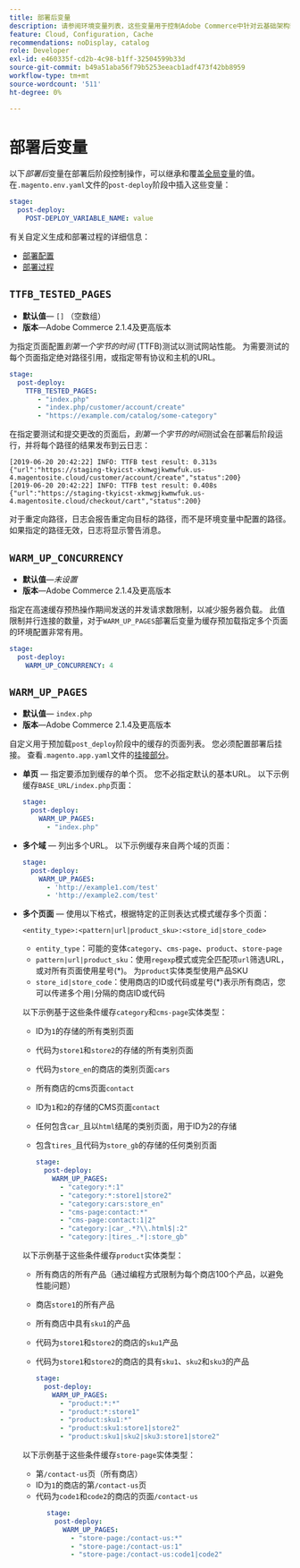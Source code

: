 ```yaml
---
title: 部署后变量
description: 请参阅环境变量列表，这些变量用于控制Adobe Commerce中针对云基础架构部署后阶段的操作。
feature: Cloud, Configuration, Cache
recommendations: noDisplay, catalog
role: Developer
exl-id: e460335f-cd2b-4c98-b1ff-32504599b33d
source-git-commit: b49a51aba56f79b5253eeacb1adf473f42bb8959
workflow-type: tm+mt
source-wordcount: '511'
ht-degree: 0%

---
```


# 部署后变量

以下&#x200B;_部署后_&#x200B;变量在部署后阶段控制操作，可以继承和覆盖[全局变量](variables-global.md)的值。 在`.magento.env.yaml`文件的`post-deploy`阶段中插入这些变量：

```yaml
stage:
  post-deploy:
    POST-DEPLOY_VARIABLE_NAME: value
```

有关自定义生成和部署过程的详细信息：

- [部署配置](configure-env-yaml.md)
- [部署过程](../deploy/process.md)

## `TTFB_TESTED_PAGES`

- **默认值**— `[]` （空数组）
- **版本**—Adobe Commerce 2.1.4及更高版本

为指定页面配置&#x200B;_到第一个字节的时间_ (TTFB)测试以测试网站性能。 为需要测试的每个页面指定绝对路径引用，或指定带有协议和主机的URL。

```yaml
stage:
  post-deploy:
    TTFB_TESTED_PAGES:
       - "index.php"
       - "index.php/customer/account/create"
       - "https://example.com/catalog/some-category"
```

在指定要测试和提交更改的页面后，_到第一个字节的时间_&#x200B;测试会在部署后阶段运行，并将每个路径的结果发布到云日志：

```
[2019-06-20 20:42:22] INFO: TTFB test result: 0.313s {"url":"https://staging-tkyicst-xkmwgjkwmwfuk.us-4.magentosite.cloud/customer/account/create","status":200}
[2019-06-20 20:42:22] INFO: TTFB test result: 0.408s {"url":"https://staging-tkyicst-xkmwgjkwmwfuk.us-4.magentosite.cloud/checkout/cart","status":200}
```

对于重定向路径，日志会报告重定向目标的路径，而不是环境变量中配置的路径。 如果指定的路径无效，日志将显示警告消息。

## `WARM_UP_CONCURRENCY`

- **默认值**—_未设置_
- **版本**—Adobe Commerce 2.1.4及更高版本

指定在高速缓存预热操作期间发送的并发请求数限制，以减少服务器负载。 此值限制并行连接的数量，对于`WARM_UP_PAGES`部署后变量为缓存预加载指定多个页面的环境配置非常有用。

```yaml
stage:
  post-deploy:
    WARM_UP_CONCURRENCY: 4
```

## `WARM_UP_PAGES`

- **默认值**— `index.php`
- **版本**—Adobe Commerce 2.1.4及更高版本

自定义用于预加载`post_deploy`阶段中的缓存的页面列表。 您必须配置部署后挂接。 查看`.magento.app.yaml`文件的[挂接部分](../application/hooks-property.md)。

- **单页** — 指定要添加到缓存的单个页。 您不必指定默认的基本URL。 以下示例缓存`BASE_URL/index.php`页面：

  ```yaml
  stage:
    post-deploy:
      WARM_UP_PAGES:
        - "index.php"
  ```

- **多个域** — 列出多个URL。 以下示例缓存来自两个域的页面：

  ```yaml
  stage:
    post-deploy:
      WARM_UP_PAGES:
        - 'http://example1.com/test'
        - 'http://example2.com/test'
  ```

- **多个页面** — 使用以下格式，根据特定的正则表达式模式缓存多个页面：

  ```
  <entity_type>:<pattern|url|product_sku>:<store_id|store_code>
  ```

   - `entity_type`：可能的变体`category`、`cms-page`、`product`、`store-page`
   - `pattern|url|product_sku`：使用`regexp`模式或完全匹配项`url`筛选URL，或对所有页面使用星号(\*)。 为`product`实体类型使用产品SKU
   - `store_id|store_code`：使用商店的ID或代码或星号(\*)表示所有商店，您可以传递多个用`|`分隔的商店ID或代码

  以下示例基于这些条件缓存`category`和`cms-page`实体类型：
   - ID为`1`的存储的所有类别页面
   - 代码为`store1`和`store2`的存储的所有类别页面
   - 代码为`store_en`的商店的类别页面`cars`
   - 所有商店的cms页面`contact`
   - ID为`1`和`2`的存储的CMS页面`contact`
   - 任何包含`car_`且以`html`结尾的类别页面，用于ID为2的存储
   - 包含`tires_`且代码为`store_gb`的存储的任何类别页面

     ```yaml
     stage:
       post-deploy:
         WARM_UP_PAGES:
           - "category:*:1"
           - "category:*:store1|store2"
           - "category:cars:store_en"
           - "cms-page:contact:*"
           - "cms-page:contact:1|2"
           - "category:|car_.*?\\.html$|:2"
           - "category:|tires_.*|:store_gb"
     ```

  以下示例基于这些条件缓存`product`实体类型：
   - 所有商店的所有产品（通过编程方式限制为每个商店100个产品，以避免性能问题）
   - 商店`store1`的所有产品
   - 所有商店中具有`sku1`的产品
   - 代码为`store1`和`store2`的商店的`sku1`产品
   - 代码为`store1`和`store2`的商店的具有`sku1`、`sku2`和`sku3`的产品

     ```yaml
     stage:
       post-deploy:
         WARM_UP_PAGES:
           - "product:*:*"
           - "product:*:store1"
           - "product:sku1:*"
           - "product:sku1:store1|store2"
           - "product:sku1|sku2|sku3:store1|store2"
     ```

  以下示例基于这些条件缓存`store-page`实体类型：
   - 第`/contact-us`页（所有商店）
   - ID为`1`的商店的第`/contact-us`页
   - 代码为`code1`和`code2`的商店的页面`/contact-us`

  ```yaml
        stage:
          post-deploy:
            WARM_UP_PAGES:
              - "store-page:/contact-us:*"
              - "store-page:/contact-us:1"
              - "store-page:/contact-us:code1|code2"
  ```
